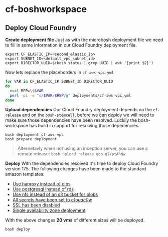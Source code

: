 cf-boshworkspace
================

## Deploy Cloud Foundry

__Create deployment file__
Just as with the microbosh deployment file we need to fill in some information in our Cloud Foundry deployment file.

```
export CF_ELASTIC_IP=<second_elastic_ip>
export SUBNET_ID=<default_vpc_subnet_id>
export DIRECTOR_UUID=$(bosh status | grep UUID | awk '{print $2}')
```

Now lets replace the placehorders in `cf-aws-vpc.yml`

```bash
for VAR in CF_ELASTIC_IP SUBNET_ID DIRECTOR_UUID
do
  eval REP=\$$VAR
  perl -pi -e "s/$VAR/$REP/g" deployments/cf-aws-vpc.yml
done
```

__Upload dependencies__
Our Cloud Foundry deployment depends on the `cf-release` and on the `bosh-stemcell`, before we can deploy we will need to make sure those dependencies have been resolved. Luckily the bosh-workspace has build in support for resolving those depedencies. 
```
bosh deployment cf-aws-vpc
bosh prepare deployment
```
> Alternetavly when not using an inception server, you can use a remote release: 
`bosh upload release goo.gl/ptAhNw`

__Deploy__
With the dependencies resolved it's time to deploy Cloud Foundry version 175. The following changes have been made to the standard amazon templates:

- [Use haproxy instead of elbs](https://github.com/starkandwayne/cf-boshworkspace/blob/master/templates/cf-use-haproxy.yml)
- [Use postgresql instead of rds](https://github.com/starkandwayne/cf-boshworkspace/blob/master/templates/cf-use-postgresql.yml)
- [Use nfs instead of an s3 bucket for blobs](https://github.com/starkandwayne/cf-boshworkspace/blob/master/templates/cf-use-nfs.yml)
- [All secrets have been set to _c1oudc0w_](https://github.com/starkandwayne/cf-boshworkspace/blob/master/templates/cf-secrets.yml#L95)
- [SSL has been disabled](https://github.com/starkandwayne/cf-boshworkspace/blob/master/templates/cf-no-ssl.yml)
- [Single availability zone deployment](https://github.com/starkandwayne/cf-boshworkspace/blob/master/templates/cf-single-az.yml)

With the above changes __20 vms__ of different sizes will be deployed.

```
bosh deploy
```

